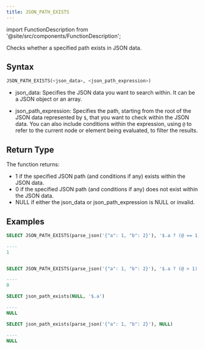 ```yaml
---
title: JSON_PATH_EXISTS
---
```

import FunctionDescription from '@site/src/components/FunctionDescription';

<FunctionDescription description="Introduced or updated: v1.2.119"/>

Checks whether a specified path exists in JSON data.

## Syntax

```sql
JSON_PATH_EXISTS(<json_data>, <json_path_expression>)
```

- json_data: Specifies the JSON data you want to search within. It can be a JSON object or an array.

- json_path_expression: Specifies the path, starting from the root of the JSON data represented by `$`, that you want to check within the JSON data. You can also include conditions within the expression, using `@` to refer to the current node or element being evaluated, to filter the results.

## Return Type

The function returns:

- 1 if the specified JSON path (and conditions if any) exists within the JSON data.
- 0 if the specified JSON path (and conditions if any) does not exist within the JSON data.
- NULL if either the json_data or json_path_expression is NULL or invalid.

## Examples

```sql
SELECT JSON_PATH_EXISTS(parse_json('{"a": 1, "b": 2}'), '$.a ? (@ == 1)')

----
1


SELECT JSON_PATH_EXISTS(parse_json('{"a": 1, "b": 2}'), '$.a ? (@ > 1)')

----
0

SELECT json_path_exists(NULL, '$.a')

----
NULL

SELECT json_path_exists(parse_json('{"a": 1, "b": 2}'), NULL)

----
NULL
```